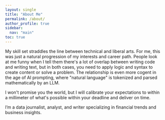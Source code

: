 ```yaml
---
layout: single
title: "About Me"
permalink: /about/
author_profile: true
sidebar:
  nav: "main"
toc: true
---
```


My skill set straddles the line between technical and liberal arts. For me, this was just a natural progression of my interests and career path. People look at me funny when I tell them there's a lot of overlap between writing code and writing text, but in both cases, you need to apply logic and syntax to create content or solve a problem. The relationship is even more cogent in the age of AI prompting, where "natural language" is tokenized and parsed mathematically by an LLM.

I won't promise you the world, but I will calibrate your expectations to within a millimeter of what's possible within your deadline and deliver on time.

I’m a data journalist, analyst, and writer specializing in financial trends and business insights.
